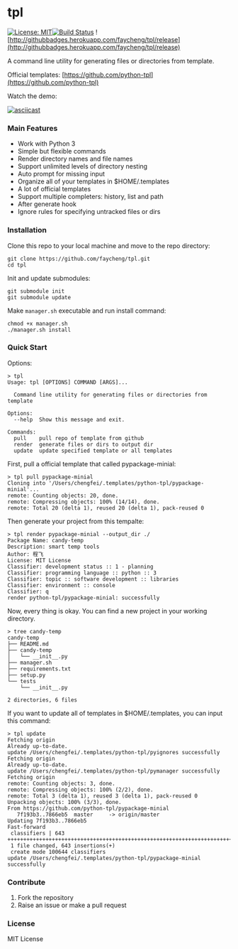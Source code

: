 # tpl

[![License: MIT](https://img.shields.io/badge/License-MIT-yellow.svg)](https://opensource.org/licenses/MIT)[![Build Status](https://travis-ci.org/faycheng/tpl.svg?branch=master)](https://travis-ci.org/faycheng/tpl) ![http://githubbadges.herokuapp.com/faycheng/tpl/release](http://githubbadges.herokuapp.com/faycheng/tpl/release)

A command line utility for generating files or directories from template.

Official templates: [https://github.com/python-tpl](https://github.com/python-tpl)

Watch the demo:

[![asciicast](https://asciinema.org/a/137513.png)](https://asciinema.org/a/137513)

### Main Features

* Work with Python 3
* Simple but flexible commands
* Render directory names and file names
* Support unlimited levels of directory nesting
* Auto prompt for missing input
* Organize all of your templates in $HOME/.templates
* A lot of official templates
* Support multiple completers: history, list and path
* After generate hook
* Ignore rules for specifying untracked files or dirs


### Installation

Clone this repo to your local machine and move to the repo directory:

```
git clone https://github.com/faycheng/tpl.git
cd tpl
```

Init and update submodules:


```
git submodule init
git submodule update
```


Make `manager.sh` executable and run install command:

```
chmod +x manager.sh
./manager.sh install
```
 

### Quick Start

Options:

```
> tpl
Usage: tpl [OPTIONS] COMMAND [ARGS]...

  Command line utility for generating files or directories from template

Options:
  --help  Show this message and exit.

Commands:
  pull    pull repo of template from github
  render  generate files or dirs to output dir
  update  update specified template or all templates

```

First, pull a official template that called pypackage-minial:

```
> tpl pull pypackage-minial
Cloning into '/Users/chengfei/.templates/python-tpl/pypackage-minial'...
remote: Counting objects: 20, done.
remote: Compressing objects: 100% (14/14), done.
remote: Total 20 (delta 1), reused 20 (delta 1), pack-reused 0

```

Then generate your project from this tempalte:

```
> tpl render pypackage-minial --output_dir ./
Package Name: candy-temp
Description: smart temp tools
Author: 程飞
License: MIT License
Classifier: development status :: 1 - planning
Classifier: programming language :: python :: 3
Classifier: topic :: software development :: libraries
Classifier: environment :: console
Classifier: q
render python-tpl/pypackage-minial: successfully

```

Now, every thing is okay. You can find a new project in your working directory.

```
> tree candy-temp
candy-temp
├── README.md
├── candy-temp
│   └── __init__.py
├── manager.sh
├── requirements.txt
├── setup.py
└── tests
    └── __init__.py

2 directories, 6 files
```

If you want to update all of templates in $HOME/.templates, you can input this command:

```
> tpl update
Fetching origin
Already up-to-date.
update /Users/chengfei/.templates/python-tpl/pyignores successfully
Fetching origin
Already up-to-date.
update /Users/chengfei/.templates/python-tpl/pymanager successfully
Fetching origin
remote: Counting objects: 3, done.
remote: Compressing objects: 100% (2/2), done.
remote: Total 3 (delta 1), reused 3 (delta 1), pack-reused 0
Unpacking objects: 100% (3/3), done.
From https://github.com/python-tpl/pypackage-minial
   7f193b3..7866eb5  master     -> origin/master
Updating 7f193b3..7866eb5
Fast-forward
 classifiers | 643 ++++++++++++++++++++++++++++++++++++++++++++++++++++++++++++++++++++++++++++++++++++++++++++++++++++++++++++++++++++++++++++++++++++++++++++++++++++++++++++++++++++++++++++++++++++++++++++++++++++++++++++++++++++++++++++++++++++++++++++++++++++++++++++
 1 file changed, 643 insertions(+)
 create mode 100644 classifiers
update /Users/chengfei/.templates/python-tpl/pypackage-minial successfully

```


### Contribute

1. Fork the repository
1. Raise an issue or make a pull request

### License

MIT License

